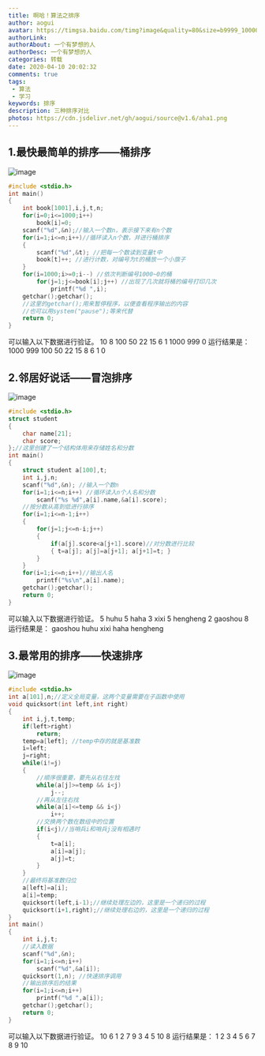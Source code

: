 ```yaml
---
title: 啊哈！算法之排序
author: aogui
avatar: https://timgsa.baidu.com/timg?image&quality=80&size=b9999_10000&sec=1585588339631&di=6fc163ee2519e0730db31973c2fd3a08&imgtype=0&src=http%3A%2F%2Fpic.38fan.com%2Fallimg%2F170619%2F51_170619104556_1.png
authorLink: 
authorAbout: 一个有梦想的人
authorDesc: 一个有梦想的人
categories: 转载
date: 2020-04-10 20:02:32
comments: true
tags:
 - 算法
 - 学习
keywords: 排序
description: 三种排序对比
photos: https://cdn.jsdelivr.net/gh/aogui/source@v1.6/aha1.png
---
```

## 1.最快最简单的排序——桶排序
![image](https://cdn.jsdelivr.net/gh/aogui/source@v1.6/101.png)
```c
#include <stdio.h>
int main()
{
	int book[1001],i,j,t,n;
	for(i=0;i<=1000;i++)
		book[i]=0;
	scanf("%d",&n);//输入一个数n，表示接下来有n个数
	for(i=1;i<=n;i++)//循环读入n个数，并进行桶排序
	{
		scanf("%d",&t); //把每一个数读到变量t中
		book[t]++; //进行计数，对编号为t的桶放一个小旗子
	}
	for(i=1000;i>=0;i--) //依次判断编号1000~0的桶
		for(j=1;j<=book[i];j++) //出现了几次就将桶的编号打印几次
			printf("%d ",i);
	getchar();getchar();
	//这里的getchar();用来暂停程序，以便查看程序输出的内容
	//也可以用system("pause");等来代替
	return 0;
}
```
可以输入以下数据进行验证。
10
8 100 50 22 15 6 1 1000 999 0
运行结果是：
1000 999 100 50 22 15 8 6 1 0
## 2.邻居好说话——冒泡排序
![image](https://cdn.jsdelivr.net/gh/aogui/source@v1.6/102.png)
```c
#include <stdio.h>
struct student
{
	char name[21];
	char score;
};//这里创建了一个结构体用来存储姓名和分数
int main()
{
	struct student a[100],t;
	int i,j,n;
	scanf("%d",&n); //输入一个数n
	for(i=1;i<=n;i++) //循环读入n个人名和分数
		scanf("%s %d",a[i].name,&a[i].score);
	//按分数从高到低进行排序
	for(i=1;i<=n-1;i++)
	{
		for(j=1;j<=n-i;j++)
		{
			if(a[j].score<a[j+1].score)//对分数进行比较
			{ t=a[j]; a[j]=a[j+1]; a[j+1]=t; }
		}
	}
	for(i=1;i<=n;i++)//输出人名
		printf("%s\n",a[i].name);
	getchar();getchar();
	return 0;
}
```
可以输入以下数据进行验证。
5
huhu 5
haha 3
xixi 5
hengheng 2
gaoshou 8
运行结果是：
gaoshou
huhu
xixi
haha
hengheng
## 3.最常用的排序——快速排序
![image](https://cdn.jsdelivr.net/gh/aogui/source@v1.6/103.png)
```c
#include <stdio.h>
int a[101],n;//定义全局变量，这两个变量需要在子函数中使用
void quicksort(int left,int right)
{
	int i,j,t,temp;
	if(left>right)
		return;
	temp=a[left]; //temp中存的就是基准数
	i=left;
	j=right;
	while(i!=j)
	{
		//顺序很重要，要先从右往左找
		while(a[j]>=temp && i<j)
			j--;
		//再从左往右找
		while(a[i]<=temp && i<j)
			i++;
		//交换两个数在数组中的位置
		if(i<j)//当哨兵i和哨兵j没有相遇时
		{
			t=a[i];
			a[i]=a[j];
			a[j]=t;
		}
	}
	//最终将基准数归位
	a[left]=a[i];
	a[i]=temp;
	quicksort(left,i-1);//继续处理左边的，这里是一个递归的过程
	quicksort(i+1,right);//继续处理右边的，这里是一个递归的过程
}
int main()
{
	int i,j,t;
	//读入数据
	scanf("%d",&n);
	for(i=1;i<=n;i++)
		scanf("%d",&a[i]);
	quicksort(1,n); //快速排序调用
	//输出排序后的结果
	for(i=1;i<=n;i++)
		printf("%d ",a[i]);
	getchar();getchar();
	return 0;
}
```
可以输入以下数据进行验证。
10
6 1 2 7 9 3 4 5 10 8
运行结果是：
1 2 3 4 5 6 7 8 9 10
